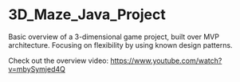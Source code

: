# 3D_Maze_Java_Project
Basic overview of a 3-dimensional game project, built over MVP architecture. Focusing on flexibility by using known design patterns.

Check out the overview video: https://www.youtube.com/watch?v=mbySymjed4Q
